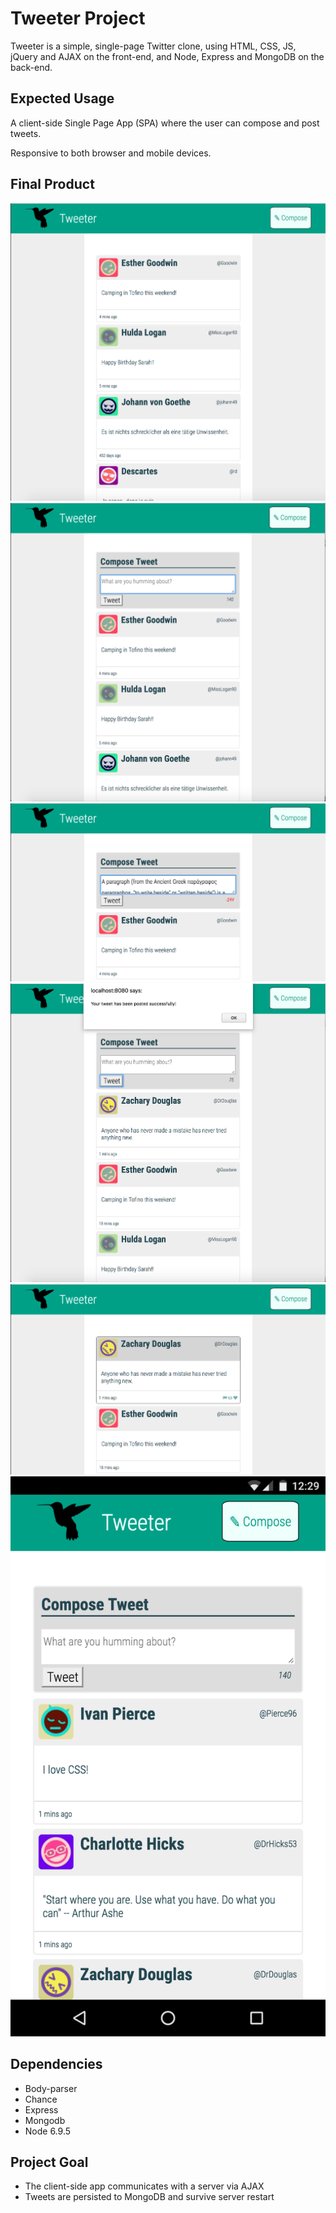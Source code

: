 # Tweeter Project

Tweeter is a simple, single-page Twitter clone, using HTML, CSS, JS, jQuery and AJAX on the front-end, and Node, Express and MongoDB on the back-end.

## Expected Usage

A client-side Single Page App (SPA) where the user can compose and post tweets.

Responsive to both browser and mobile devices.

## Final Product
!["Main Page"](/docs/tweeter-tweets.png "Main Page Shows Tweets")
!["Compose Tweet"](/docs/tweeter-compose.png "Compose Tweet")
!["Tweet Character Counter"](/docs/tweeter-charCounter.png "Tweet Character Counter")
!["Successful Tweet"](/docs/tweeter-postTweet.png "Successful Tweet Post")
!["Flag Retweet Like"](/docs/tweeter-flagRetweetLike.png "Flag Retweet Like Actions")
!["Mobile"](/docs/tweeter-mobile.png "Tweeter on mobile device")

## Dependencies

- Body-parser
- Chance
- Express
- Mongodb
- Node 6.9.5

## Project Goal

- The client-side app communicates with a server via AJAX
- Tweets are persisted to MongoDB and survive server restart